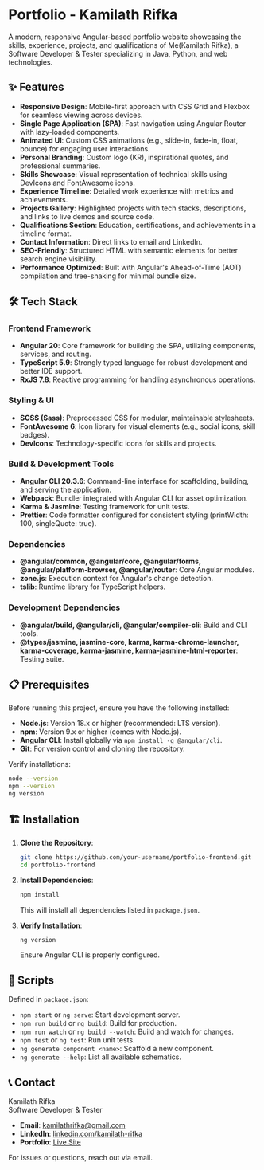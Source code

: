 # Portfolio - Kamilath Rifka

A modern, responsive Angular-based portfolio website showcasing the skills, experience, projects, and qualifications of Me(Kamilath Rifka), a Software Developer & Tester specializing in Java, Python, and web technologies.

## ✨ Features

- **Responsive Design**: Mobile-first approach with CSS Grid and Flexbox for seamless viewing across devices.
- **Single Page Application (SPA)**: Fast navigation using Angular Router with lazy-loaded components.
- **Animated UI**: Custom CSS animations (e.g., slide-in, fade-in, float, bounce) for engaging user interactions.
- **Personal Branding**: Custom logo (KR), inspirational quotes, and professional summaries.
- **Skills Showcase**: Visual representation of technical skills using DevIcons and FontAwesome icons.
- **Experience Timeline**: Detailed work experience with metrics and achievements.
- **Projects Gallery**: Highlighted projects with tech stacks, descriptions, and links to live demos and source code.
- **Qualifications Section**: Education, certifications, and achievements in a timeline format.
- **Contact Information**: Direct links to email and LinkedIn.
- **SEO-Friendly**: Structured HTML with semantic elements for better search engine visibility.
- **Performance Optimized**: Built with Angular's Ahead-of-Time (AOT) compilation and tree-shaking for minimal bundle size.

## 🛠️ Tech Stack

### Frontend Framework
- **Angular 20**: Core framework for building the SPA, utilizing components, services, and routing.
- **TypeScript 5.9**: Strongly typed language for robust development and better IDE support.
- **RxJS 7.8**: Reactive programming for handling asynchronous operations.

### Styling & UI
- **SCSS (Sass)**: Preprocessed CSS for modular, maintainable stylesheets.
- **FontAwesome 6**: Icon library for visual elements (e.g., social icons, skill badges).
- **DevIcons**: Technology-specific icons for skills and projects.

### Build & Development Tools
- **Angular CLI 20.3.6**: Command-line interface for scaffolding, building, and serving the application.
- **Webpack**: Bundler integrated with Angular CLI for asset optimization.
- **Karma & Jasmine**: Testing framework for unit tests.
- **Prettier**: Code formatter configured for consistent styling (printWidth: 100, singleQuote: true).

### Dependencies
- **@angular/common, @angular/core, @angular/forms, @angular/platform-browser, @angular/router**: Core Angular modules.
- **zone.js**: Execution context for Angular's change detection.
- **tslib**: Runtime library for TypeScript helpers.

### Development Dependencies
- **@angular/build, @angular/cli, @angular/compiler-cli**: Build and CLI tools.
- **@types/jasmine, jasmine-core, karma, karma-chrome-launcher, karma-coverage, karma-jasmine, karma-jasmine-html-reporter**: Testing suite.

## 📋 Prerequisites

Before running this project, ensure you have the following installed:

- **Node.js**: Version 18.x or higher (recommended: LTS version).
- **npm**: Version 9.x or higher (comes with Node.js).
- **Angular CLI**: Install globally via `npm install -g @angular/cli`.
- **Git**: For version control and cloning the repository.

Verify installations:
```bash
node --version
npm --version
ng version
```

## 🏗️ Installation

1. **Clone the Repository**:
   ```bash
   git clone https://github.com/your-username/portfolio-frontend.git
   cd portfolio-frontend
   ```

2. **Install Dependencies**:
   ```bash
   npm install
   ```
   This will install all dependencies listed in `package.json`.

3. **Verify Installation**:
   ```bash
   ng version
   ```
   Ensure Angular CLI is properly configured.


## 🔧 Scripts

Defined in `package.json`:

- `npm start` or `ng serve`: Start development server.
- `npm run build` or `ng build`: Build for production.
- `npm run watch` or `ng build --watch`: Build and watch for changes.
- `npm test` or `ng test`: Run unit tests.
- `ng generate component <name>`: Scaffold a new component.
- `ng generate --help`: List all available schematics.


## 📞 Contact

Kamilath Rifka  
Software Developer & Tester  

- **Email**: [kamilathrifka@gmail.com](mailto:kamilathrifka@gmail.com)
- **LinkedIn**: [linkedin.com/kamilath-rifka](https://linkedin.com/kamilath-rifka)
- **Portfolio**: [Live Site]([https://your-live-site.com](https://rifka-portfolio.vercel.app/)) 

For issues or questions, reach out via email.


